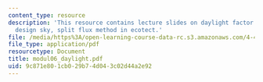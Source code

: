 ```yaml
---
content_type: resource
description: 'This resource contains lecture slides on daylight factor simulation:
  design sky, split flux method in ecotect.'
file: /media/https%3A/open-learning-course-data-rc.s3.amazonaws.com/4-493-natural-light-in-design-january-iap-2006/9c871e801cb029b74d043c02d44a2e92_modul06_daylight.pdf
file_type: application/pdf
resourcetype: Document
title: modul06_daylight.pdf
uid: 9c871e80-1cb0-29b7-4d04-3c02d44a2e92
---
```

